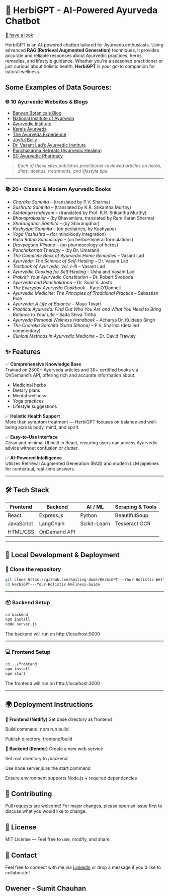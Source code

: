 # 🌿 HerbiGPT - AI-Powered Ayurveda Chatbot

[🔗 have a look](https://herbigpt.netlify.app/)

HerbiGPT is an AI-powered chatbot tailored for Ayurveda enthusiasts. Using advanced **RAG (Retrieval Augmented Generation)** techniques, it provides accurate and reliable responses about Ayurvedic practices, herbs, remedies, and lifestyle guidance. Whether you're a seasoned practitioner or just curious about holistic health, **HerbiGPT** is your go-to companion for natural wellness.

## Some Examples of Data Sources:

### 🌐 10 Ayurvedic Websites & Blogs
 
- [Banyan Botanicals Blog](https://www.banyanbotanicals.com/info/ayurvedic-living)  
- [National Institute of Ayurveda](https://www.nia.nic.in)  
- [Ayurvedic Institute](https://www.ayurvedicinstitute.org/blog)  
- [Kerala Ayurveda](https://www.keralaayurveda.us/blog)  
- [The Ayurveda Experience](https://theayurvedaexperience.com/blog)  
- [Joyful Belly](https://joyfulbelly.com/category/ayurveda)  
- [Dr. Vasant Lad’s Ayurvedic Institute](https://www.ayurveda.com/)  
- [Panchakarma Retreats (Ayurvedic Healing)](https://www.panchakarma.com/articles)  
- [SC Ayurvedic Pharmacy](https://www.scspondon.com/blog)  

> _Each of these sites publishes practitioner‑reviewed articles on herbs, diets, doshas, treatments, and lifestyle tips._

---

### 📚 20+ Classic & Modern Ayurvedic Books

- *Charaka Samhita* – (translated by P.V. Sharma)  
- *Sushruta Samhita* – (translated by K.R. Srikantha Murthy)  
- *Ashtanga Hridayam* – (translated by Prof. K.R. Srikantha Murthy)  
- *Bhavaprakasha* – (by Bhavamisra, translated by Ram Karan Sharma)  
- *Sharangdhar Samhita* – (by Sharangdhar)  
- *Kashyapa Samhita* – (on pediatrics, by Kashyapa)  
- *Yoga Vashishta* – (for mind‑body integration)  
- *Rasa Ratna Samuccaya* – (on herbo‑mineral formulations)  
- *Dravyaguna Vijnana* – (on pharmacology of herbs)  
- *Panchakarma Therapy* – (by Dr. Umarani)  
- *The Complete Book of Ayurvedic Home Remedies* – Vasant Lad  
- *Ayurveda: The Science of Self-Healing* – Dr. Vasant Lad  
- *Textbook of Ayurveda, Vol. I–III* – Vasant Lad  
- *Ayurvedic Cooking for Self‑Healing* – Usha and Vasant Lad  
- *Prakriti: Your Ayurvedic Constitution* – Dr. Robert Svoboda  
- *Ayurveda and Panchakarma* – Dr. Sunil V. Joshi  
- *The Everyday Ayurveda Cookbook* – Kate O’Donnell  
- *Ayurvedic Medicine: The Principles of Traditional Practice* – Sebastian Pole  
- *Ayurveda: A Life of Balance* – Maya Tiwari  
- *Practical Ayurveda: Find Out Who You Are and What You Need to Bring Balance to Your Life* – Sada Shiva Tirtha  
- *Ayurveda Personal Wellness Handbook* – Acharya Dr. Kuldeep Singh  
- *The Charaka Samhita (Sutra Sthana)* – P.V. Sharma (detailed commentary)  
- *Clinical Methods in Ayurvedic Medicine* – Dr. David Frawley  


## ✨ Features

✅ **Comprehensive Knowledge Base**  
Trained on 2500+ Ayurveda articles and 30+ certified books via OnDemand’s API, offering rich and accurate information about:
- Medicinal herbs
- Dietary plans
- Mental wellness
- Yoga practices
- Lifestyle suggestions

✅ **Holistic Health Support**  
More than symptom treatment — HerbiGPT focuses on balance and well-being across body, mind, and spirit.

✅ **Easy-to-Use Interface**  
Clean and minimal UI built in React, ensuring users can access Ayurvedic advice without confusion or clutter.

✅ **AI-Powered Intelligence**  
Utilizes Retrieval Augmented Generation (RAG) and modern LLM pipelines for contextual, real-time answers.

---

## 🛠 Tech Stack

| Frontend        | Backend         | AI / ML           | Scraping & Tools     |
|-----------------|------------------|-------------------|----------------------|
| React           | Express.js       | Python            | BeautifulSoup        |
| JavaScript      | LangChain        | Scikit-Learn      | Tesseract OCR        |
| HTML/CSS        | OnDemand API     |                   

---

## 🚀 Local Development & Deployment

### 📁 Clone the repository
```bash
git clone https://github.com/Gosling-dude/HerbiGPT---Your-Holistic-Wellness-Guide.git
cd HerbiGPT---Your-Holistic-Wellness-Guide

```
---

### 📦 **Backend Setup**

```bash
cd backend
npm install
node server.js
```
The backend will run on http://localhost:5000

---

### 💻 **Frontend Setup**
```bash
cd ../frontend
npm install
npm start
```
The frontend will run on http://localhost:3000

---

## 🌍 **Deployment Instructions**
🔸 **Frontend (Netlify)**
Set base directory as frontend

Build command: npm run build

Publish directory: frontend/build

🔸 **Backend (Render)**
Create a new web service

Set root directory to /backend

Use node server.js as the start command

Ensure environment supports Node.js + required dependencies

## 🙌 **Contributing**
Pull requests are welcome! For major changes, please open an issue first to discuss what you would like to change.

## 📜 **License**
MIT License — Feel free to use, modify, and share.
## 💬 **Contact**
Feel free to connect with me via [LinkedIn](https://www.linkedin.com/in/sumit-chauhan-006399257/) or drop a message if you'd like to collaborate!


## Owener - **Sumit Chauhan**

